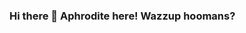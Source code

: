 ### Hi there 👋 Aphrodite here! Wazzup hoomans?

<!--
**aphrxdxtxx/aphrxdxtxx** is a ✨ _special_ ✨ repository because its `README.md` (this file) appears on your GitHub profile.
  Bachelor of Science in Information System student major in Business Analytics at West Visayas State University
     
🌱 I’m currently learning ...
       • Flutter
       • Sparx
       • Different Programming Languages
📫 How to reach me:
       •  Facebook: Aphrodyte Labrague
       •  Twitter: aphrxdxtxx
       •  Instagram : aphrxdxtxx
       •  Gmail: aphrodite.labrague@wvsu.edu.ph 
⚡ Fun fact:
       •  Let's not argue how to pronounce my name because I'm sick of it. HAHAHAHA 😄
-->
